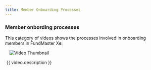 ```yaml
---
title: Member Onboarding Processes
---
```


### Member onbording processes

This category of videos shows the processes involved in onboarding  members in FundMaster Xe:

<div class="videos-grid">
  <div v-for="video in videos" :key="video.id" class="video-item">
    <a @click="openModal(video)">
      <img :src="video.thumbnail" alt="Video Thumbnail">
    </a>
    <p>{{ video.description }}</p>
  </div>
</div>

<template>
  <div class="video-modal" v-if="currentVideo">
    <div class="video-modal-overlay" @click="closeModal">
      <div class="video-modal-frame">
        <iframe :src="currentVideo.videoUrl" frameborder="0" allowfullscreen></iframe>
      </div>
      <button class="close-modal">Close</button>
    </div>
  </div>
</template>

<script>
export default {
  data() {
    return {
      videos: [
   {
          id: 1,
          thumbnail: "https://img.youtube.com/vi/Gd35pDk4M-Q/hqdefault.jpg",
          videoUrl: "https://www.youtube.com/embed/Gd35pDk4M-Q",
          description: "Part 1: Single member upload process"
        },
        {
          id: 2,
          thumbnail: "https://img.youtube.com/vi/FSxAP01P-P0/hqdefault.jpg",
          videoUrl: "https://www.youtube.com/embed/FSxAP01P-P0",
          description: "Part 2: Single member authorization process"
        },
        {
          id: 3,
          thumbnail: "https://img.youtube.com/vi/kNr0FsEo4EA/hqdefault.jpg",
          videoUrl: "https://www.youtube.com/embed/kNr0FsEo4EA",
          description: "Part 1: Batch members upload process"
        },
        {
          id: 4,
          thumbnail: "https://img.youtube.com/vi/McTUOqDArQc/hqdefault.jpg",
          videoUrl: "https://www.youtube.com/embed/McTUOqDArQc",
          description: "Part 2: Batch members authorization process"
        },
     
        // Add more videos here...
      ],
      currentVideo: null
    };
  },
  methods: {
    openModal(video) {
      this.currentVideo = video;
    },
    closeModal() {
      this.currentVideo = null;
    }
  }
};
</script>

<style>
.videos-grid {
  display: grid;
  grid-template-columns: repeat(3, 1fr);
  grid-gap: 20px;
}

.video-item {
  text-align: center;
  cursor: pointer;
}

.video-item img {
  max-width: 100%;
}

.video-modal-overlay {
  position: fixed;
  top: 0;
  left: 0;
  width: 100%;
  height: 100%;
  background-color: rgba(0, 0, 0, 0.7);
  display: flex;
  justify-content: center;
  align-items: center;
  z-index: 9999;
  backdrop-filter: blur(5px);
}

.video-modal-frame {
  position: relative;
  width: 90%;
  padding-bottom: 56.25%;
  height: 0;
}

.video-modal-frame iframe {
  position: absolute;
  width: 100%;
  height: 90%;
}

.close-modal {
  position: absolute;
  top: 15px;
  right: 15px;
  background-color: transparent;
  border: none;
  color: #fff;
  font-size: 18px;
  cursor: pointer;
}
</style>
